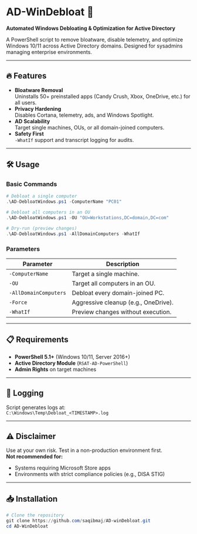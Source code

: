 # AD-WinDebloat 🚀  
**Automated Windows Debloating & Optimization for Active Directory**  

A PowerShell script to remove bloatware, disable telemetry, and optimize Windows 10/11 across Active Directory domains. Designed for sysadmins managing enterprise environments.

---

## 🔥 Features  
- **Bloatware Removal**  
  Uninstalls 50+ preinstalled apps (Candy Crush, Xbox, OneDrive, etc.) for all users.  
- **Privacy Hardening**  
  Disables Cortana, telemetry, ads, and Windows Spotlight.  
- **AD Scalability**  
  Target single machines, OUs, or all domain-joined computers.  
- **Safety First**  
  `-WhatIf` support and transcript logging for audits.  

---

## 🛠️ Usage  

### **Basic Commands**  
```powershell
# Debloat a single computer  
.\AD-DebloatWindows.ps1 -ComputerName "PC01"  

# Debloat all computers in an OU  
.\AD-DebloatWindows.ps1 -OU "OU=Workstations,DC=domain,DC=com"  

# Dry-run (preview changes)  
.\AD-DebloatWindows.ps1 -AllDomainComputers -WhatIf  
```

### **Parameters**  
| Parameter           | Description                          |  
|---------------------|--------------------------------------|  
| `-ComputerName`     | Target a single machine.            |  
| `-OU`               | Target all computers in an OU.      |  
| `-AllDomainComputers` | Debloat every domain-joined PC.   |  
| `-Force`            | Aggressive cleanup (e.g., OneDrive).|  
| `-WhatIf`           | Preview changes without execution.  |  

---

## 📋 Requirements  
- **PowerShell 5.1+** (Windows 10/11, Server 2016+)  
- **Active Directory Module** (`RSAT-AD-PowerShell`)  
- **Admin Rights** on target machines  

---

## 📜 Logging  
Script generates logs at:  
`C:\Windows\Temp\Debloat_<TIMESTAMP>.log`  

---

## ⚠️ Disclaimer  
Use at your own risk. Test in a non-production environment first.  
**Not recommended for:**  
- Systems requiring Microsoft Store apps  
- Environments with strict compliance policies (e.g., DISA STIG)  

---

## 📥 Installation  
```powershell
# Clone the repository  
git clone https://github.com/saqibmaj/AD-winDebloat.git
cd AD-WinDebloat  
```
